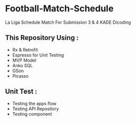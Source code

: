 # Football-Match-Schedule
La Liga Schedule Match For Submission 3 &amp; 4 KADE Dicoding

## This Repository Using :
* Rx & Retrofit
* Espresso for Unit Testing
* MVP Model
* Anko SQL
* GSon
* Picasso

## Unit Test :
* Testing the apps flow
* Testing API Repository
* Testing component
